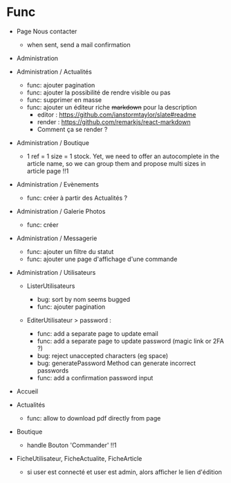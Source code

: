 # Func

- Page Nous contacter

  - when sent, send a mail confirmation

- Administration

- Administration / Actualités

  - func: ajouter pagination
  - func: ajouter la possibilité de rendre visible ou pas
  - func: supprimer en masse
  - func: ajouter un éditeur riche ~~markdown~~ pour la description
    - editor : https://github.com/ianstormtaylor/slate#readme
    - render : https://github.com/remarkjs/react-markdown
    - Comment ça se render ?

- Administration / Boutique

  - 1 ref = 1 size = 1 stock. Yet, we need to offer an autocomplete in the article name, so we can group them and propose multi sizes in article page !!1

- Administration / Evènements

  - func: créer à partir des Actualités ?

- Administration / Galerie Photos

  - func: créer

- Administration / Messagerie

  - func: ajouter un filtre du statut
  - func: ajouter une page d'affichage d'une commande

- Administration / Utilisateurs

  - ListerUtilisateurs

    - bug: sort by nom seems bugged
    - func: ajouter pagination

  - EditerUtilisateur > password :
    - func: add a separate page to update email
    - func: add a separate page to update password (magic link or 2FA ?)
    - bug: reject unaccepted characters (eg space)
    - bug: generatePassword Method can generate incorrect passwords
    - func: add a confirmation password input

- Accueil

- Actualités

  - func: allow to download pdf directly from page

- Boutique

  - handle Bouton 'Commander' !!1

- FicheUtilisateur, FicheActualite, FicheArticle
  - si user est connecté et user est admin, alors afficher le lien d'édition
